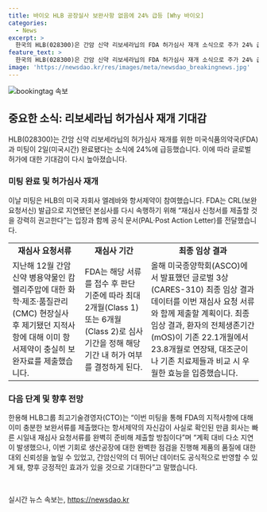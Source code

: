 ```yaml
---
title: 바이오 HLB 공장실사 보완사항 없음에 24% 급등 [Why 바이오]
categories:
  - News
excerpt: >
  한국의 HLB(028300)은 간암 신약 리보세라닙의 FDA 허가심사 재개 소식으로 주가 24% 급등했다. 미팅에서 FDA가 본심사 재개를 권고하고 추가 보완서류를 요청하지 않은 것으로 알려졌다. HLB는 재심사 요청 서류와 환자 생존기간 연장 등 최종 임상 결과를 제출할 계획으로, 향후 긍정적 영향을 기대하고 있다. 회사는 생산공장 점검을 통해 제품 품질을 높이고 향후 글로벌 허가에 집중할 예정이다. HLB그룹 CTO는 회사는 빠른 시일 내 재심사 요청서류를 완벽히 준비할 것이라며 긍정적인 전망을 밝혔다.
feature_text: >
  한국의 HLB(028300)은 간암 신약 리보세라닙의 FDA 허가심사 재개 소식으로 주가 24% 급등했다. 미팅에서 FDA가 본심사 재개를 권고하고 추가 보완서류를 요청하지 않은 것으로 알려졌다. HLB는 재심사 요청 서류와 환자 생존기간 연장 등 최종 임상 결과를 제출할 계획으로, 향후 긍정적 영향을 기대하고 있다. 회사는 생산공장 점검을 통해 제품 품질을 높이고 향후 글로벌 허가에 집중할 예정이다. HLB그룹 CTO는 회사는 빠른 시일 내 재심사 요청서류를 완벽히 준비할 것이라며 긍정적인 전망을 밝혔다.
image: 'https://newsdao.kr/res/images/meta/newsdao_breakingnews.jpg'
---
```


<p><img src="https://newsdao.kr/res/images/meta/newsdao_breakingnews.jpg" alt="bookingtag 속보" /></p>

<h2 data-ke-size="size26">중요한 소식: 리보세라닙 허가심사 재개 기대감</h2>

<p data-ke-size="size16">HLB(028300)는 간암 신약 리보세라닙의 허가심사 재개를 위한 미국식품의약국(FDA)과 미팅이 2일(미국시간) 완료됐다는 소식에 24%에 급등했습니다. 이에 따라 글로벌 허가에 대한 기대감이 다시 높아졌습니다.</p>

<h3><b>미팅 완료 및 허가심사 재개</b></h3>

<p data-ke-size="size16">이날 미팅은 HLB의 미국 자회사 엘레바와 항서제약이 참여했습니다. FDA는 CRL(보완요청서신) 발급으로 지연됐던 본심사를 다시 속행하기 위해 “재심사 신청서를 제출할 것을 강력히 권고한다”는 입장과 함께 공식 문서(PAL·Post Action Letter)를 전달했습니다.</p>

<table>
  <tr>
    <td style="text-align: center; height: 17px;"><b>재심사 요청서류</b></td>
    <td style="text-align: center; height: 17px;"><b>재심사 기간</b></td>
    <td style="text-align: center; height: 17px;"><b>최종 임상 결과</b></td>
  </tr>
  <tr>
    <td>지난해 12월 간암신약 병용약물인 캄렐리주맙에 대한 화학·제조·품질관리(CMC) 현장실사 후 제기됐던 지적사항에 대해 이미 항서제약이 충실히 보완자료를 제출했습니다.</td>
    <td>FDA는 해당 서류를 접수 후 판단 기준에 따라 최대 2개월(Class 1) 또는 6개월(Class 2)로 심사기간을 정해 해당 기간 내 허가 여부를 결정하게 된다.</td>
    <td>올해 미국종양학회(ASCO)에서 발표했던 글로벌 3상(CARES-310) 최종 임상 결과 데이터를 이번 재심사 요청 서류와 함께 제출할 계획이다. 최종 임상 결과, 환자의 전체생존기간(mOS)이 기존 22.1개월에서 23.8개월로 연장돼, 대조군이나 기존 치료제들과 비교 시 우월한 효능을 입증했습니다.</td>
  </tr>
</table>

<h3><b>다음 단계 및 향후 전망</b></h3>

<p data-ke-size="size16">한용해 HLB그룹 최고기술경영자(CTO)는 “이번 미팅을 통해 FDA의 지적사항에 대해 이미 충분한 보완서류를 제출했다는 항서제약의 자신감이 사실로 확인된 만큼 회사는 빠른 시일내 재심사 요청서류를 완벽히 준비해 제출할 방침이다”며 “계획 대비 다소 지연이 발생했으나, 이번 기회로 생산공장에 대한 완벽한 점검을 진행해 제품의 품질에 대한 대외 신뢰성을 높일 수 있었고, 간암신약의 더 뛰어난 데이터도 공식적으로 반영할 수 있게 돼, 향후 긍정적인 효과가 있을 것으로 기대한다”고 말했습니다.</p>

<p data-ke-size="size16">&nbsp;</p>
실시간 뉴스 속보는, <a href="https://newsdao.kr" rel="dofollow">https://newsdao.kr</a>


